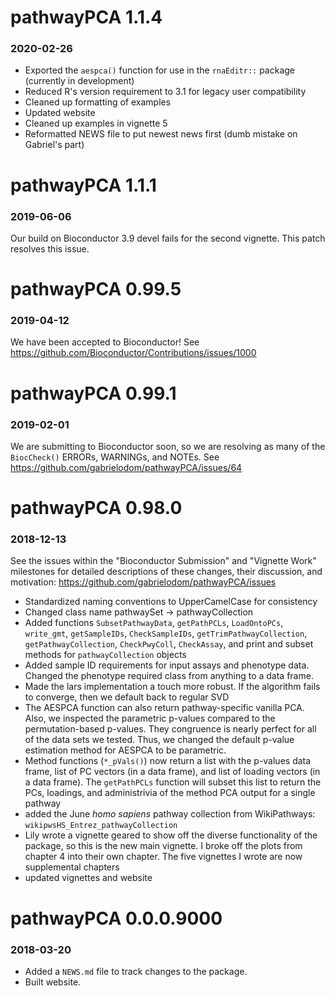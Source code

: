# pathwayPCA 1.1.4
### 2020-02-26

* Exported the `aespca()` function for use in the `rnaEditr::` package (currently in development)
* Reduced R's version requirement to 3.1 for legacy user compatibility
* Cleaned up formatting of examples
* Updated website
* Cleaned up examples in vignette 5
* Reformatted NEWS file to put newest news first (dumb mistake on Gabriel's part)



# pathwayPCA 1.1.1
### 2019-06-06

Our build on Bioconductor 3.9 devel fails for the second vignette. This patch
resolves this issue.



# pathwayPCA 0.99.5
### 2019-04-12

We have been accepted to Bioconductor!
See <https://github.com/Bioconductor/Contributions/issues/1000>



# pathwayPCA 0.99.1
### 2019-02-01

We are submitting to Bioconductor soon, so we are resolving as many of the
`BiocCheck()` ERRORs, WARNINGs, and NOTEs. See
<https://github.com/gabrielodom/pathwayPCA/issues/64>



# pathwayPCA 0.98.0
### 2018-12-13

See the issues within the "Bioconductor Submission" and "Vignette Work"
milestones for detailed descriptions of these changes, their discussion, and
motivation: <https://github.com/gabrielodom/pathwayPCA/issues>

* Standardized naming conventions to UpperCamelCase for consistency
* Changed class name pathwaySet -> pathwayCollection
* Added functions `SubsetPathwayData`, `getPathPCLs`, `LoadOntoPCs`,
`write_gmt`, `getSampleIDs`, `CheckSampleIDs`, `getTrimPathwayCollection`,
`getPathwayCollection`, `CheckPwyColl`, `CheckAssay`, and print and subset
methods for `pathwayCollection` objects
* Added sample ID requirements for input assays and phenotype data. Changed the
phenotype required class from anything to a data frame.
* Made the lars implementation a touch more robust. If the algorithm fails to
converge, then we default back to regular SVD
* The AESPCA function can also return pathway-specific vanilla PCA. Also, we
inspected the parametric p-values compared to the permutation-based p-values.
They congruence is nearly perfect for all of the data sets we tested. Thus, we
changed the default p-value estimation method for AESPCA to be parametric.
* Method functions (`*_pVals()`) now return a list with the p-values data frame,
list of PC vectors (in a data frame), and list of loading vectors (in a data
frame). The `getPathPCLs` function will subset this list to return the PCs,
loadings, and administrivia of the method PCA output for a single pathway
* added the June *homo sapiens* pathway collection from WikiPathways:
`wikipwsHS_Entrez_pathwayCollection`
* Lily wrote a vignette geared to show off the diverse functionality of the
package, so this is the new main vignette. I broke off the plots from chapter 4
into their own chapter. The five vignettes I wrote are now supplemental chapters
* updated vignettes and website


# pathwayPCA 0.0.0.9000
### 2018-03-20


* Added a `NEWS.md` file to track changes to the package.
* Built website.